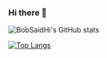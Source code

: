 ### Hi there 👋

![BobSaidHi's GitHub stats](https://github-readme-stats.vercel.app/api?username=BobSaidHi&show_icons=true&theme=transparent)

[![Top Langs](https://github-readme-stats.vercel.app/api/top-langs/?username=BobSaidHi)](https://github.com/BobSaidHi/github-readme-stats)

<!--
**BobSaidHi/BobSaidHi** is a ✨ _special_ ✨ repository because its `README.md` (this file) appears on your GitHub profile.

Here are some ideas to get you started:

- 🔭 I’m currently working on ...
- 🌱 I’m currently learning ...
- 👯 I’m looking to collaborate on ...
- 🤔 I’m looking for help with ...
- 💬 Ask me about ...
- 📫 How to reach me: ...
- 😄 Pronouns: ...
- ⚡ Fun fact: ...
-->
